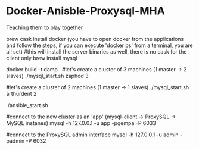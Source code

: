 # Docker-Anisble-Proxysql-MHA
Teaching them to play together

brew cask install docker
(you have to open docker from the applications and follow the steps, if you can execute 'docker ps' from a terminal, you are all set)
#this will install the server binaries as well, there is no cask for the client only 
brew install mysql 

docker build -t damp . 
#let's create a cluster of 3 machines (1 master -> 2 slaves)
./mysql_start.sh zaphod 3

#let's create a cluster of 2 machines (1 master -> 1 slaves)
./mysql_start.sh arthurdent 2

./ansible_start.sh

#connect to the new cluster as an 'app' (mysql-client -> ProxySQL -> MySQL instanes)
mysql -h 127.0.0.1 -u app  -pgempa -P 6033

#connect to the ProxySQL admin interface
mysql -h 127.0.0.1 -u admin  -padmin -P 6032
